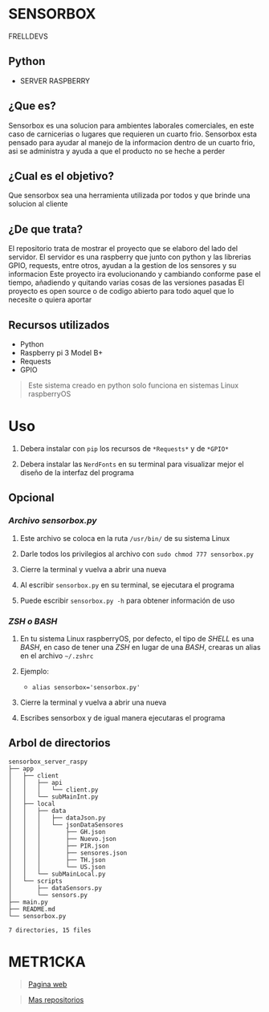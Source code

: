 # SENSORBOX

FRELLDEVS

## Python

* SERVER RASPBERRY

## ¿Que es?
Sensorbox es una solucion para ambientes laborales comerciales, en este caso de carnicerias o lugares que requieren un cuarto frio.
Sensorbox esta pensado para ayudar al manejo de la informacion dentro de un cuarto frio, asi se administra y ayuda a que el producto no se heche a perder

## ¿Cual es el objetivo?
Que sensorbox sea una herramienta utilizada por todos y que brinde una solucion al cliente

## ¿De que trata?
El repositorio trata de mostrar el proyecto que se elaboro del lado del servidor.
El servidor es una raspberry que junto con python y las librerias GPIO, requests, entre otros, ayudan a la gestion de los sensores y su informacion
Este proyecto ira evolucionando y cambiando conforme pase el tiempo, añadiendo y quitando varias cosas de las versiones pasadas
El proyecto es open source o de codigo abierto para todo aquel que lo necesite o quiera aportar

## Recursos utilizados

* Python
* Raspberry pi 3 Model B+
* Requests
* GPIO

> Este sistema creado en python solo funciona en sistemas Linux raspberryOS

# Uso

1. Debera instalar con `pip` los recursos de `*Requests*` y de `*GPIO*`

2. Debera instalar las `NerdFonts` en su terminal para visualizar mejor el diseño de la interfaz del programa

## Opcional

### *Archivo sensorbox.py*

1. Este archivo se coloca en la ruta `/usr/bin/` de su sistema Linux

2. Darle todos los privilegios al archivo con `sudo chmod 777 sensorbox.py`

3. Cierre la terminal y vuelva a abrir una nueva

4. Al escribir `sensorbox.py` en su terminal, se ejecutara el programa

5. Puede escribir `sensorbox.py -h` para obtener información de uso

### *ZSH o BASH*

1. En tu sistema Linux raspberryOS, por defecto, el tipo de *SHELL* es una *BASH*, en caso de tener una *ZSH* en lugar de una *BASH*, crearas un alias en el archivo `~/.zshrc`

2. Ejemplo:
    * `alias sensorbox='sensorbox.py'`

3. Cierre la terminal y vuelva a abrir una nueva

4. Escribes sensorbox y de igual manera ejecutaras el programa

## Arbol de directorios

```
sensorbox_server_raspy
├── app
│   ├── client
│   │   ├── api
│   │   │   └── client.py
│   │   └── subMainInt.py
│   ├── local
│   │   ├── data
│   │   │   ├── dataJson.py
│   │   │   └── jsonDataSensores
│   │   │       ├── GH.json
│   │   │       ├── Nuevo.json
│   │   │       ├── PIR.json
│   │   │       ├── sensores.json
│   │   │       ├── TH.json
│   │   │       └── US.json
│   │   └── subMainLocal.py
│   └── scripts
│       ├── dataSensors.py
│       └── sensors.py
├── main.py
├── README.md
└── sensorbox.py

7 directories, 15 files
```

# **METR1CKA**

> [Pagina web](https://metr1cka.github.io "Visitanos en DevBlogs")

> [Mas repositorios](https://github.com/METR1CKA "Mi perfil")
